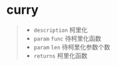 # curry

> - `description` 柯里化
> - `param` `func` 待柯里化函数
> - `param` `len` 待柯里化参数个数
> - `returns` 柯里化函数
